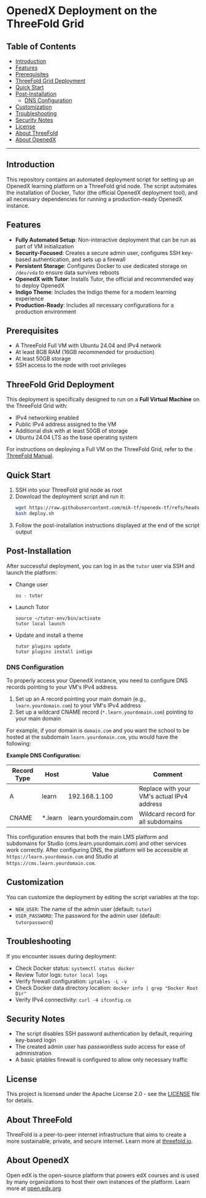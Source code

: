 <h1> OpenedX Deployment on the ThreeFold Grid </h1>

<h2>Table of Contents</h2>

- [Introduction](#introduction)
- [Features](#features)
- [Prerequisites](#prerequisites)
- [ThreeFold Grid Deployment](#threefold-grid-deployment)
- [Quick Start](#quick-start)
- [Post-Installation](#post-installation)
  - [DNS Configuration](#dns-configuration)
- [Customization](#customization)
- [Troubleshooting](#troubleshooting)
- [Security Notes](#security-notes)
- [License](#license)
- [About ThreeFold](#about-threefold)
- [About OpenedX](#about-openedx)

---

## Introduction

This repository contains an automated deployment script for setting up an OpenedX learning platform on a ThreeFold grid node. The script automates the installation of Docker, Tutor (the official OpenedX deployment tool), and all necessary dependencies for running a production-ready OpenedX instance.

## Features

- **Fully Automated Setup**: Non-interactive deployment that can be run as part of VM initialization
- **Security-Focused**: Creates a secure admin user, configures SSH key-based authentication, and sets up a firewall
- **Persistent Storage**: Configures Docker to use dedicated storage on `/dev/vda` to ensure data survives reboots
- **OpenedX with Tutor**: Installs Tutor, the official and recommended way to deploy OpenedX
- **Indigo Theme**: Includes the Indigo theme for a modern learning experience
- **Production-Ready**: Includes all necessary configurations for a production environment

## Prerequisites

- A ThreeFold Full VM with Ubuntu 24.04 and IPv4 network
- At least 8GB RAM (16GB recommended for production)
- At least 50GB storage
- SSH access to the node with root privileges

## ThreeFold Grid Deployment

This deployment is specifically designed to run on a **Full Virtual Machine** on the ThreeFold Grid with:
- IPv4 networking enabled
- Public IPv4 address assigned to the VM
- Additional disk with at least 50GB of storage
- Ubuntu 24.04 LTS as the base operating system

For instructions on deploying a Full VM on the ThreeFold Grid, refer to the [ThreeFold Manual](https://manual.grid.tf/).

## Quick Start

1. SSH into your ThreeFold grid node as root
2. Download the deployment script and run it:
   ```bash
   wget https://raw.githubusercontent.com/mik-tf/openedx-tf/refs/heads/main/deploy.sh
   bash deploy.sh
   ```
3. Follow the post-installation instructions displayed at the end of the script output

## Post-Installation

After successful deployment, you can log in as the `tutor` user via SSH and launch the platform:

- Change user
   ```
   su - tutor
   ```
- Launch Tutor
   ```
   source ~/tutor-env/bin/activate
   tutor local launch
   ```
- Update and install a theme
   ```
   tutor plugins update
   tutor plugins install indigo
   ```

### DNS Configuration

To properly access your OpenedX instance, you need to configure DNS records pointing to your VM's IPv4 address. 

1. Set up an A record pointing your main domain (e.g., `learn.yourdomain.com`) to your VM's IPv4 address
2. Set up a wildcard CNAME record (`*.learn.yourdomain.com`) pointing to your main domain

For example, if your domain is `domain.com` and you want the school to be hosted at the subdomain `learn.yourdomain.com`, you would have the following:

**Example DNS Configuration:**

| Record Type | Host | Value | Comment |
|-------------|-----------|--------------|---------|
| A | learn | 192.168.1.100 | Replace with your VM's actual IPv4 address |
| CNAME | *.learn | learn.yourdomain.com | Wildcard record for all subdomains |

This configuration ensures that both the main LMS platform and subdomains for Studio (cms.learn.yourdomain.com) and other services work correctly. After configuring DNS, the platform will be accessible at `https://learn.yourdomain.com` and Studio at `https://cms.learn.yourdomain.com`.

## Customization

You can customize the deployment by editing the script variables at the top:

- `NEW_USER`: The name of the admin user (default: `tutor`)
- `USER_PASSWORD`: The password for the admin user (default: `tutorpassword`)

## Troubleshooting

If you encounter issues during deployment:

- Check Docker status: `systemctl status docker`
- Review Tutor logs: `tutor local logs`
- Verify firewall configuration: `iptables -L -v`
- Check Docker data directory location: `docker info | grep "Docker Root Dir"`
- Verify IPv4 connectivity: `curl -4 ifconfig.co`

## Security Notes

- The script disables SSH password authentication by default, requiring key-based login
- The created admin user has passwordless sudo access for ease of administration
- A basic iptables firewall is configured to allow only necessary traffic

## License

This project is licensed under the Apache License 2.0 - see the [LICENSE](LICENSE) file for details.

## About ThreeFold

ThreeFold is a peer-to-peer internet infrastructure that aims to create a more sustainable, private, and secure internet. Learn more at [threefold.io](https://threefold.io).

## About OpenedX

Open edX is the open-source platform that powers edX courses and is used by many organizations to host their own instances of the platform. Learn more at [open.edx.org](https://open.edx.org/).